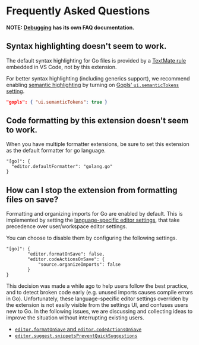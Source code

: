 # Frequently Asked Questions

**NOTE: [Debugging](debugging.md#faqs) has its own FAQ documentation.**

## Syntax highlighting doesn't seem to work.

The default syntax highlighting for Go files is provided by a
[TextMate rule](https://github.com/jeff-hykin/better-go-syntax) embedded in VS Code,
not by this extension.

For better syntax highlighting (including generics support), we recommend enabling
[semantic highlighting](https://code.visualstudio.com/api/language-extensions/semantic-highlight-guide)
by turning on [Gopls' `ui.semanticTokens` setting](https://github.com/golang/vscode-go/blob/master/docs/settings.md#uisemantictokens).

```json
"gopls": { "ui.semanticTokens": true }
```

## Code formatting by this extension doesn't seem to work.

When you have multiple formatter extensions, be sure to set this
extension as the default formatter for go language.
```json5
"[go]": {
  "editor.defaultFormatter": "golang.go"
}
```

## How can I stop the extension from formatting files on save?

Formatting and organizing imports for Go are enabled by default. This is implemented
by setting the [language-specific editor settings](https://code.visualstudio.com/docs/getstarted/settings#_languagespecific-editor-settings), that take precedence
over user/workspace editor settings.

You can choose to disable them by configuring the following settings.

```json5
"[go]": {
        "editor.formatOnSave": false,
        "editor.codeActionsOnSave": {
            "source.organizeImports": false
        }
}
```

This decision was made a while ago to help users follow the best practice,
and to detect broken code early (e.g. unused imports causes compile errors in Go).
Unfortunately, these language-specific editor settings overriden by the
extension is not easily visible from the settings UI, and confuses users new to Go.
In the following issues, we are discussing and collecting ideas to improve
the situation without interrupting existing users.

  * [`editor.formatOnSave` and `editor.codeActionsOnSave`](https://github.com/golang/vscode-go/issues/1815)
  * [`editor.suggest.snippetsPreventQuickSuggestions`](https://github.com/golang/vscode-go/issues/1805)

<!-- Topics
  * The extension deletes my code on save?
  * Help! The extension does not find 'go'.
  * Intellisense is not working!
  * Should I configure GOROOT/GOPATH?
  * How can I work with multiple modules?
  * How can I use my own formatter?
  * How can I work with build tags?
  * What is gopls?
  * Does the extension work on WSL? How?
  * Does the extension work on browser-based editors?
  * Can I contribute to share my snippets?
  * What is the extension's Go version support policy?
  ...
-->